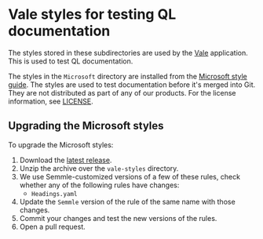 # Vale styles for testing QL documentation

The styles stored in these subdirectories are used by the [Vale](https://github.com/errata-ai/vale) application.
This is used to test QL documentation.

The styles in the `Microsoft` directory are installed from the [Microsoft style guide](https://github.com/errata-ai/Microsoft).
The styles are used to test documentation before it's merged into Git.
They are not distributed as part of any of our products.
For the license information, see [LICENSE](https://github.com/errata-ai/Microsoft/blob/master/LICENSE).

## Upgrading the Microsoft styles

To upgrade the Microsoft styles:

1. Download the [latest release](https://github.com/errata-ai/Microsoft/releases).
1. Unzip the archive over the `vale-styles` directory.
1. We use Semmle-customized versions of a few of these rules, check whether any of the following rules have changes:
    * `Headings.yaml`
1. Update the `Semmle` version of the rule of the same name with those changes.
1. Commit your changes and test the new versions of the rules.
1. Open a pull request.